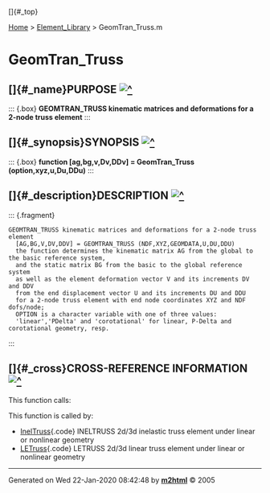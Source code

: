 []{#_top}

<div>

[Home](../FEDEASLab.html) \> [Element_Library](FEDEASLab.html) \>
GeomTran_Truss.m

</div>

# GeomTran_Truss

## []{#_name}PURPOSE [![\^](../up.png)](#_top)

::: {.box}
**GEOMTRAN_TRUSS kinematic matrices and deformations for a 2-node truss
element**
:::

## []{#_synopsis}SYNOPSIS [![\^](../up.png)](#_top)

::: {.box}
**function \[ag,bg,v,Dv,DDv\] = GeomTran_Truss (option,xyz,u,Du,DDu)**
:::

## []{#_description}DESCRIPTION [![\^](../up.png)](#_top)

::: {.fragment}
``` {.comment}
GEOMTRAN_TRUSS kinematic matrices and deformations for a 2-node truss element
  [AG,BG,V,DV,DDV] = GEOMTRAN_TRUSS (NDF,XYZ,GEOMDATA,U,DU,DDU)
  the function determines the kinematic matrix AG from the global to the basic reference system,
  and the static matrix BG from the basic to the global reference system 
  as well as the element deformation vector V and its increments DV and DDV
  from the end displacement vector U and its increments DU and DDU
  for a 2-node truss element with end node coordinates XYZ and NDF dofs/node;
  OPTION is a character variable with one of three values:
  'linear','PDelta' and 'corotational' for linear, P-Delta and corotational geometry, resp.
```
:::

## []{#_cross}CROSS-REFERENCE INFORMATION [![\^](../up.png)](#_top)

This function calls:

This function is called by:

-   [InelTruss](InelTruss.html "function ElemResp = InelTruss (action,el_no,xyz,ElemData,ElemState)"){.code}
    INELTRUSS 2d/3d inelastic truss element under linear or nonlinear
    geometry
-   [LETruss](LETruss.html "function ElemResp = LETruss (action,el_no,xyz,ElemData,ElemState)"){.code}
    LETRUSS 2d/3d linear truss element under linear or nonlinear
    geometry

------------------------------------------------------------------------

Generated on Wed 22-Jan-2020 08:42:48 by
**[m2html](http://www.artefact.tk/software/matlab/m2html/ "Matlab Documentation in HTML")**
© 2005
